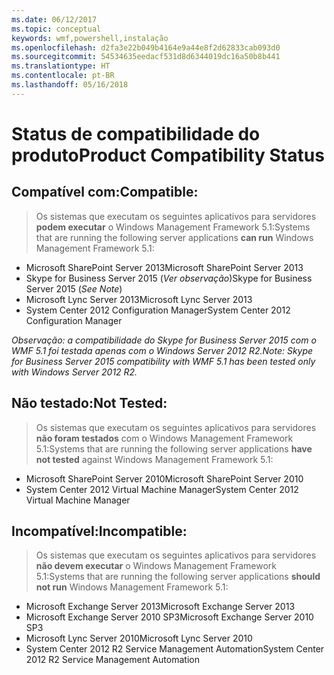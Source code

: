 ```yaml
---
ms.date: 06/12/2017
ms.topic: conceptual
keywords: wmf,powershell,instalação
ms.openlocfilehash: d2fa3e22b049b4164e9a44e8f2d62833cab093d0
ms.sourcegitcommit: 54534635eedacf531d8d6344019dc16a50b8b441
ms.translationtype: HT
ms.contentlocale: pt-BR
ms.lasthandoff: 05/16/2018
---
```

# <a name="product-compatibility-status"></a><span data-ttu-id="19cd7-102">Status de compatibilidade do produto</span><span class="sxs-lookup"><span data-stu-id="19cd7-102">Product Compatibility Status</span></span>

## <a name="compatible"></a><span data-ttu-id="19cd7-103">Compatível com:</span><span class="sxs-lookup"><span data-stu-id="19cd7-103">Compatible:</span></span>
> <span data-ttu-id="19cd7-104">Os sistemas que executam os seguintes aplicativos para servidores **podem executar** o Windows Management Framework 5.1:</span><span class="sxs-lookup"><span data-stu-id="19cd7-104">Systems that are running the following server applications **can run** Windows Management Framework 5.1:</span></span>

- <span data-ttu-id="19cd7-105">Microsoft SharePoint Server 2013</span><span class="sxs-lookup"><span data-stu-id="19cd7-105">Microsoft SharePoint Server 2013</span></span>
- <span data-ttu-id="19cd7-106">Skype for Business Server 2015 (_Ver observação_)</span><span class="sxs-lookup"><span data-stu-id="19cd7-106">Skype for Business Server 2015 (_See Note_)</span></span>
- <span data-ttu-id="19cd7-107">Microsoft Lync Server 2013</span><span class="sxs-lookup"><span data-stu-id="19cd7-107">Microsoft Lync Server 2013</span></span>
- <span data-ttu-id="19cd7-108">System Center 2012 Configuration Manager</span><span class="sxs-lookup"><span data-stu-id="19cd7-108">System Center 2012 Configuration Manager</span></span>

<span data-ttu-id="19cd7-109">_Observação: a compatibilidade do Skype for Business Server 2015 com o WMF 5.1 foi testada apenas com o Windows Server 2012 R2._</span><span class="sxs-lookup"><span data-stu-id="19cd7-109">_Note: Skype for Business Server 2015 compatibility with WMF 5.1 has been tested only with Windows Server 2012 R2._</span></span>

## <a name="not-tested"></a><span data-ttu-id="19cd7-110">Não testado:</span><span class="sxs-lookup"><span data-stu-id="19cd7-110">Not Tested:</span></span>
> <span data-ttu-id="19cd7-111">Os sistemas que executam os seguintes aplicativos para servidores **não foram testados** com o Windows Management Framework 5.1:</span><span class="sxs-lookup"><span data-stu-id="19cd7-111">Systems that are running the following server applications **have not tested** against Windows Management Framework 5.1:</span></span>

- <span data-ttu-id="19cd7-112">Microsoft SharePoint Server 2010</span><span class="sxs-lookup"><span data-stu-id="19cd7-112">Microsoft SharePoint Server 2010</span></span>
- <span data-ttu-id="19cd7-113">System Center 2012 Virtual Machine Manager</span><span class="sxs-lookup"><span data-stu-id="19cd7-113">System Center 2012 Virtual Machine Manager</span></span>

## <a name="incompatible"></a><span data-ttu-id="19cd7-114">Incompatível:</span><span class="sxs-lookup"><span data-stu-id="19cd7-114">Incompatible:</span></span>
> <span data-ttu-id="19cd7-115">Os sistemas que executam os seguintes aplicativos para servidores **não devem executar** o Windows Management Framework 5.1:</span><span class="sxs-lookup"><span data-stu-id="19cd7-115">Systems that are running the following server applications **should not run** Windows Management Framework 5.1:</span></span>

- <span data-ttu-id="19cd7-116">Microsoft Exchange Server 2013</span><span class="sxs-lookup"><span data-stu-id="19cd7-116">Microsoft Exchange Server 2013</span></span>
- <span data-ttu-id="19cd7-117">Microsoft Exchange Server 2010 SP3</span><span class="sxs-lookup"><span data-stu-id="19cd7-117">Microsoft Exchange Server 2010 SP3</span></span>
- <span data-ttu-id="19cd7-118">Microsoft Lync Server 2010</span><span class="sxs-lookup"><span data-stu-id="19cd7-118">Microsoft Lync Server 2010</span></span>
- <span data-ttu-id="19cd7-119">System Center 2012 R2 Service Management Automation</span><span class="sxs-lookup"><span data-stu-id="19cd7-119">System Center 2012 R2 Service Management Automation</span></span>
